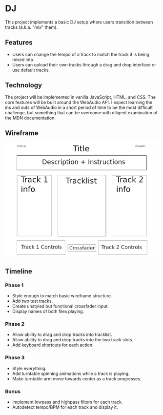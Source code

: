 # DJ

This project implements a basic DJ setup where users transition between tracks (a.k.a. "mix" them).

## Features

- Users can change the tempo of a track to match the track it is being mixed into.
- Users can upload their own tracks through a drag and drop interface or use default tracks.

## Technology

The project will be implemented in vanilla JavaScript, HTML, and CSS. The core features will be built around the WebAudio API. I expect learning the ins and outs of WebAudio in a short period of time to be the most difficult challenge, but something that can be overcome with diligent examination of the MDN documentation.

## Wireframe

![wireframe](./wireframe.png)

## Timeline

### Phase 1

- Style enough to match basic wireframe structure.
- Add two test tracks.
- Create unstyled but functional crossfader input.
- Display names of both files playing.

### Phase 2

- Allow ability to drag and drop tracks into tracklist.
- Allow ability to drag and drop tracks into the two track slots.
- Add keyboard shortcuts for each action.

### Phase 3

- Style everything.
- Add turntable spinning animations while a track is playing.
- Make turntable arm move towards center as a track progresses.

### Bonus

- Implement lowpass and highpass filters for each track.
- Autodetect tempo/BPM for each track and display it.